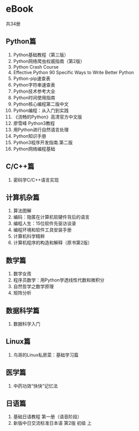 # eBook
共34册

## Python篇
1. Python基础教程（第三版）
2. Python网络爬虫权威指南（第2版）
3. Python Crash Course
4. Effective Python 90 Specific Ways to Write Better Python
5. Python-pip速查表
6. Python字符串速查表
7. Python技术参考大全
8. Python时间使用指南
9. Python核心编程第二版中文
10. Python编程：从入门到实践
11. 《流畅的Python》高清官方中文版
12. 廖雪峰 Python3教程
13. 用Python进行自然语言处理
14. Python知识手册
15. Python3程序开发指南.第二版
16. Python网络编程基础

## C/C++篇
1. 密码学C/C++语言实现

## 计算机杂篇
1. 算法图解
2. 编码：隐匿在计算机软硬件背后的语言
3. 编程人生：15位软件先驱访谈录
4. 编程环境和软件工具安装手册
5. 计算机科学精粹
6. 计算机程序的构造和解释（原书第2版）

## 数学篇
1. 数学女孩
2. 程序员数学：用Python学透线性代数和微积分
3. 自然哲学之数学原理
4. 矩阵分析

## 数据科学篇
1. 数据科学入门

## Linux篇
1. 鸟哥的Linux私房菜：基础学习篇

## 医学篇
1. 中药功效“快快”记忆法

## 日语篇
1. 基础日语教程 第一册（语音阶段）
2. 新版中日交流标准日本语 第2版 初级 上
